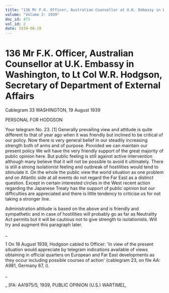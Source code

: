 ```yaml
---
title: "136 Mr F.K. Officer, Australian Counsellor at U.K. Embassy in Washington, to Lt Col W.R. Hodgson, Secretary of Department of External Affairs"
volume: "Volume 2: 1939"
doc_id: 473
vol_id: 2
date: 1939-08-19
---
```


# 136 Mr F.K. Officer, Australian Counsellor at U.K. Embassy in Washington, to Lt Col W.R. Hodgson, Secretary of Department of External Affairs

Cablegram 33 WASHINGTON, 19 August 1939

PERSONAL FOR HODGSON

Your telegram No. 23. [1] Generally prevailing view and attitude is quite different to that of year ago when it was friendly but inclined to be critical of our policy. Now there is very general belief in our steadily increasing strength both of arms and of purpose. Provided we can maintain our present policy We will have the very friendly support of the great majority of public opinion here. But public feeling is still against active intervention although many believe that it will not be possible to avoid it ultimately. There is still a strong isolationist feeling and outbreak of hostilities would tend to stimulate it. On the whole the public view the world situation as one problem and on Atlantic side at all events do not regard the Far East as a distinct question. Except in certain interested circles in the West recent action regarding the Japanese Treaty has the support of public opinion but our difficulties are appreciated and there is little tendency to criticise us for not taking a stronger line.

Administration attitude is based on the above and is friendly and sympathetic and in case of hostilities will probably go as far as Neutrality Act permits but it will be cautious not to give strength to isolationists. Will try and augment this paragraph later.

_

1 On 18 August 1939, Hodgson cabled to Officer: 'In view of the present situation would appreciate by telegram indications available of views obtaining in official quarters on European and Far East developments as they occur including possible courses of action' (cablegram 23, on file AA: A981, Germany 67, i).

_

_ [FA: AA1975/5, 1939, PUBLIC OPINION (U.S.) WARTIME]_
